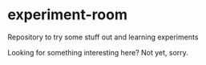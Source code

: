 # experiment-room
Repository to try some stuff out and learning experiments

Looking for something interesting here? Not yet, sorry.
